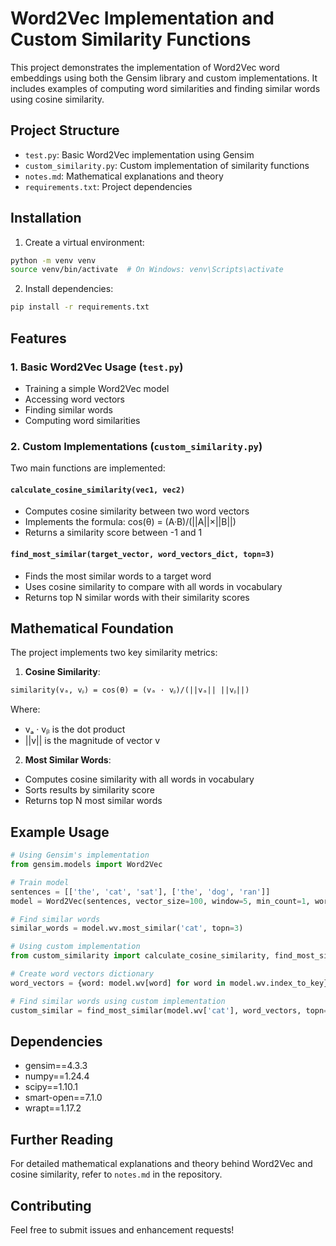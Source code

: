# Word2Vec Implementation and Custom Similarity Functions

This project demonstrates the implementation of Word2Vec word embeddings using both the Gensim library and custom implementations. It includes examples of computing word similarities and finding similar words using cosine similarity.

## Project Structure

- `test.py`: Basic Word2Vec implementation using Gensim
- `custom_similarity.py`: Custom implementation of similarity functions
- `notes.md`: Mathematical explanations and theory
- `requirements.txt`: Project dependencies

## Installation

1. Create a virtual environment:
```bash
python -m venv venv
source venv/bin/activate  # On Windows: venv\Scripts\activate
```

2. Install dependencies:
```bash
pip install -r requirements.txt
```

## Features

### 1. Basic Word2Vec Usage (`test.py`)
- Training a simple Word2Vec model
- Accessing word vectors
- Finding similar words
- Computing word similarities

### 2. Custom Implementations (`custom_similarity.py`)
Two main functions are implemented:

#### `calculate_cosine_similarity(vec1, vec2)`
- Computes cosine similarity between two word vectors
- Implements the formula: cos(θ) = (A·B)/(||A||×||B||)
- Returns a similarity score between -1 and 1

#### `find_most_similar(target_vector, word_vectors_dict, topn=3)`
- Finds the most similar words to a target word
- Uses cosine similarity to compare with all words in vocabulary
- Returns top N similar words with their similarity scores

## Mathematical Foundation

The project implements two key similarity metrics:

1. **Cosine Similarity**:
```
similarity(vₐ, vᵦ) = cos(θ) = (vₐ · vᵦ)/(||vₐ|| ||vᵦ||)
```
Where:
- vₐ · vᵦ is the dot product
- ||v|| is the magnitude of vector v

2. **Most Similar Words**:
- Computes cosine similarity with all words in vocabulary
- Sorts results by similarity score
- Returns top N most similar words

## Example Usage

```python
# Using Gensim's implementation
from gensim.models import Word2Vec

# Train model
sentences = [['the', 'cat', 'sat'], ['the', 'dog', 'ran']]
model = Word2Vec(sentences, vector_size=100, window=5, min_count=1, workers=4)

# Find similar words
similar_words = model.wv.most_similar('cat', topn=3)

# Using custom implementation
from custom_similarity import calculate_cosine_similarity, find_most_similar

# Create word vectors dictionary
word_vectors = {word: model.wv[word] for word in model.wv.index_to_key}

# Find similar words using custom implementation
custom_similar = find_most_similar(model.wv['cat'], word_vectors, topn=3)
```

## Dependencies

- gensim==4.3.3
- numpy==1.24.4
- scipy==1.10.1
- smart-open==7.1.0
- wrapt==1.17.2

## Further Reading

For detailed mathematical explanations and theory behind Word2Vec and cosine similarity, refer to `notes.md` in the repository.

## Contributing

Feel free to submit issues and enhancement requests!
